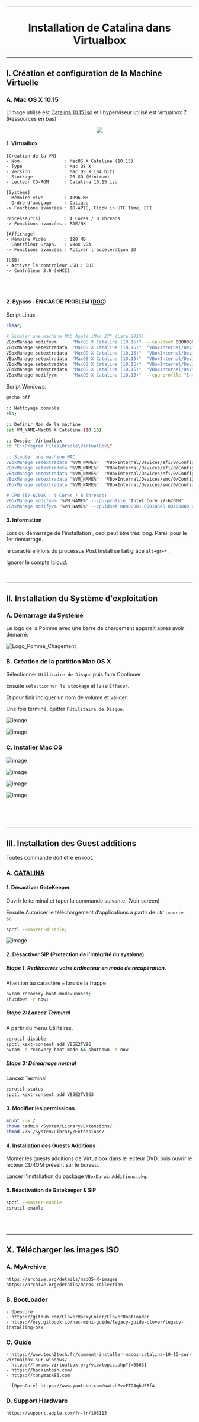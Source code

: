--------------------------------------------------------------------------------------------------------------
# <p align='center'> Installation de Catalina dans Virtualbox </p>
--------------------------------------------------------------------------------------------------------------
## I. Création et configuration de la Machine Virtuelle
### A. Mac OS X 10.15 
L'image utilisé est [Catalina 10.15.iso](https://archive.org/details/macOS-X-images) et l'hyperviseur utilisé est virtualbox 7. (Ressources en bas)

<p align='center'> 
  <img src=https://github.com/user-attachments/assets/1f4cc2e5-b3d0-49b4-b902-572a0e800360 /> 
</p>


#### 1. Virtualbox
```
[Creation de la VM]
- Nom                 : MacOS X Catalina (10.15)
- Type                : Mac OS X
- Version             : Mac OS X (64 bit)
- Stockage            : 26 GO (Minimum)
- Lecteur CD-ROM      : Catalina 10.15.iso
 
[Système]
- Mémoire-vive        : 4096 MB
- Ordre d'amoçage     : Optique
-> Fonctions avancées : IO-APIC, Clock in UTC Time, EFI

Processeur(s)         : 4 Cores / 8 Threads
-> Fonctions avancées : PAE/NX

[Affichage]
- Mémoire Vidéo       : 128 MB
- Contrôleur Graph.   : VBox VGA
-> Fonctions avancées : Activer l'accélération 3D

[USB]
- Activer le controleur USB : OUI
-> Contrôleur 3.0 (xHCI)
```

<br />


<br />

#### 2. Bypass - EN CAS DE PROBLEM ([DOC](https://gist.github.com/notsidney/50a211527567962a5dc93b8a765fa6fc))
Script Linux:
```bash
clear;

# Simuler une machine MAC Apple iMac 27" (Late 2015)
VBoxManage modifyvm      "MacOS X Catalina (10.15)"  --cpuidset 00000001 000106e5 00100800 0098e3fd bfebfbff
VBoxManage setextradata  "MacOS X Catalina (10.15)"  "VBoxInternal/Devices/efi/0/Config/DmiSystemProduct" "iMac11,3"
VBoxManage setextradata  "MacOS X Catalina (10.15)"  "VBoxInternal/Devices/efi/0/Config/DmiSystemVersion" "1.0"
VBoxManage setextradata  "MacOS X Catalina (10.15)"  "VBoxInternal/Devices/efi/0/Config/DmiBoardProduct" "Iloveapple"
VBoxManage setextradata  "MacOS X Catalina (10.15)"  "VBoxInternal/Devices/smc/0/Config/DeviceKey" "ourhardworkbythesewordsguardedpleasedontsteal(c)AppleComputerInc"
VBoxManage setextradata  "MacOS X Catalina (10.15)"  "VBoxInternal/Devices/smc/0/Config/GetKeyFromRealSMC" 0
VBoxManage modifyvm      "MacOS X Catalina (10.15)"  --cpu-profile "Intel Core i7-6700K"
```

Script Windows:
```bash
@echo off

:: Nettoyage console
cls;

:: Definir Nom de la machine
set VM_NAME=MacOS X Catalina (10.15)

:: Dossier Virtualbox 
cd "C:\Program Files\Oracle\VirtualBox\"

:: Simuler une machine MAC
VBoxManage setextradata "%VM_NAME%"  "VBoxInternal/Devices/efi/0/Config/DmiSystemProduct" "iMac11,3"
VBoxManage setextradata "%VM_NAME%"  "VBoxInternal/Devices/efi/0/Config/DmiSystemVersion" "1.0"
VBoxManage setextradata "%VM_NAME%"  "VBoxInternal/Devices/efi/0/Config/DmiBoardProduct" "Iloveapple"
VBoxManage setextradata "%VM_NAME%"  "VBoxInternal/Devices/smc/0/Config/DeviceKey" "ourhardworkbythesewordsguardedpleasedontsteal(c)AppleComputerInc"
VBoxManage setextradata "%VM_NAME%"  "VBoxInternal/Devices/smc/0/Config/GetKeyFromRealSMC" 0

# CPU (i7-6700K : 4 Cores / 8 Threads)
VBoxManage modifyvm "%VM_NAME%" --cpu-profile "Intel Core i7-6700K"
VBoxManage modifyvm "%VM_NAME%" --cpuidset 00000001 000106e5 00100800 0098e3fd bfebfbff
```

#### 3. Information
Lors du démarrage de l'installation , ceci peut être très long. Pareil pour le 1er démarrage.

le caractère `@` lors du processus Post Install se fait gràce `alt+gr+*` . 

Ignorer le compte Icloud.

<br />


--------------------------------------------------------------------------------------------------------------
## II. Installation du Système d'exploitation
### A. Démarrage du Système
Le logo de la Pomme avec une barre de chargement apparaît après avoir démarré.

![Logo_Pomme_Chagement](https://github.com/user-attachments/assets/1e8ab4d1-b8ae-48bd-8632-af433adb8ea3)

### B. Création de la partition Mac OS X
Sélectionner `Utilitaire de Disque` puis faire Continuer

Ensuite `sélectionner le stockage` et faire `Effacer`.

Et pour finir indiquer un nom de volume et valider.

Une fois terminé, quitter l'`Utilitaire de Disque`.

![image](https://github.com/user-attachments/assets/365705dd-f2b6-4d89-b2ab-c31b474f1458)

![image](https://github.com/user-attachments/assets/21b8e413-53a9-4809-9c98-eb7316eecb79)

### C. Installer Mac OS
![image](https://github.com/user-attachments/assets/ca6ed2dd-ae05-46f2-b901-ff7d6be8c5e2)

![image](https://github.com/user-attachments/assets/4884de5c-d723-4135-963a-9765e75d7865)

![image](https://github.com/user-attachments/assets/707e3212-d2ca-4824-b1db-0dd025cf2a40)

![image](https://github.com/user-attachments/assets/1bed82d4-4c4d-41aa-a480-2a3f2043dbd3)


<br />
<br />
<br />

--------------------------------------------------------------------------------------------------------------
## III. Installation des Guest additions
Toutes commande doit être en root.

### A. [CATALINA](https://github.com/geerlingguy/macos-virtualbox-vm/issues/79)
#### 1. Désactiver GateKeeper
Ouvrir le terminal et taper la commande suivante. (Voir screen)

Ensuite Autoriser le téléchargement d’applications à partir de : `N'importe où`.
```bash
spctl --master-disable;
```

![image](https://github.com/user-attachments/assets/634fe82f-bdcc-4d75-8f74-9aae654e9cd3)

#### 2. Désactiver SIP (Protection de l’intégrité du système)
##### Etape 1: Redémarrez votre ordinateur en mode de récupération. 
Attention au caractère `=` lors de la frappe
```bash
nvram recovery-boot-mode=unused;
shutdown -r now;
```

##### Etape 2: Lancez Terminal
A partir du menu Utilitaires.
```bash
csrutil disable
spctl kext-consent add VB5E2TV96
nvram -d recovery-boot-mode && shutdown -r now
```
##### Etape 3: Démarrage normal
Lancez Terminal
```bash
csrutil status
spctl kext-consent add VB5E2TV963
```

#### 3. Modifier les permissions
```bash
mount -uw /
chown :admin /System/Library/Extensions/
chmod 775 /System/Library/Extensions/
```

#### 4. Installation des Guests Additions
Monter les guests additions de Virtualbox dans le lecteur DVD, puis ouvrir le lecteur CDROM présent sur le bureau.

Lancer l'installation du package `VBoxDarwinAdditions.pkg`.


#### 5. Réactivation de Gatekeeper & SIP
```bash
spctl --master-enable
csrutil enable 
```

<br />
<br />

--------------------------------------------------------------------------------------------------------------
## X. Télécharger les images ISO
### A. MyArchive
```
https://archive.org/details/macOS-X-images
https://archive.org/details/macos-collection
```

### B. BootLoader
```
- Opencore
- https://github.com/CloverHackyColor/CloverBootloader
- https://osy.gitbook.io/hac-mini-guide/legacy-guide-clover/legacy-installing-osx
```

### C. Guide
```
- https://www.tech2tech.fr/comment-installer-macos-catalina-10-15-sur-virtualbox-sur-windows/
- https://forums.virtualbox.org/viewtopic.php?t=85631
- https://hackintosh.com/
- https://tonymacx86.com

- [OpenCore] https://www.youtube.com/watch?v=ETO4qhUPBfA
```

### D. Support Hardware
```
https://support.apple.com/fr-fr/105113
```


<br />

